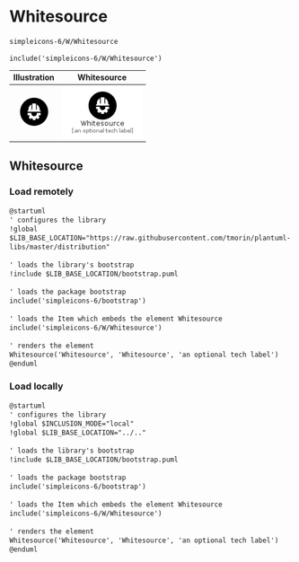 # Whitesource


```text
simpleicons-6/W/Whitesource
```

```text
include('simpleicons-6/W/Whitesource')
```



| Illustration | Whitesource |
| :---: | :---: |
| ![illustration for Illustration](../../simpleicons-6/W/Whitesource.png) | ![illustration for Whitesource](../../simpleicons-6/W/Whitesource.Local.png) |




## Whitesource

### Load remotely
```plantuml
@startuml
' configures the library
!global $LIB_BASE_LOCATION="https://raw.githubusercontent.com/tmorin/plantuml-libs/master/distribution"

' loads the library's bootstrap
!include $LIB_BASE_LOCATION/bootstrap.puml

' loads the package bootstrap
include('simpleicons-6/bootstrap')

' loads the Item which embeds the element Whitesource
include('simpleicons-6/W/Whitesource')

' renders the element
Whitesource('Whitesource', 'Whitesource', 'an optional tech label')
@enduml
```

### Load locally
```plantuml
@startuml
' configures the library
!global $INCLUSION_MODE="local"
!global $LIB_BASE_LOCATION="../.."

' loads the library's bootstrap
!include $LIB_BASE_LOCATION/bootstrap.puml

' loads the package bootstrap
include('simpleicons-6/bootstrap')

' loads the Item which embeds the element Whitesource
include('simpleicons-6/W/Whitesource')

' renders the element
Whitesource('Whitesource', 'Whitesource', 'an optional tech label')
@enduml
```

